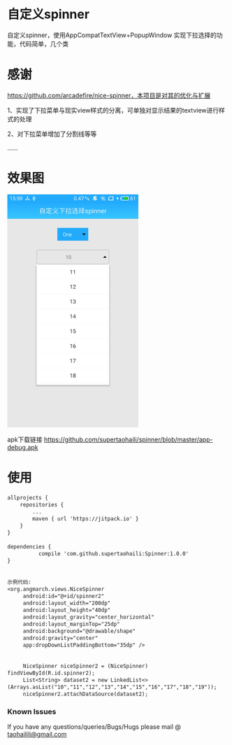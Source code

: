 # 自定义spinner

自定义spinner，使用AppCompatTextView+PopupWindow 实现下拉选择的功能，代码简单，几个类

# 感谢

https://github.com/arcadefire/nice-spinner，本项目是对其的优化与扩展

1、实现了下拉菜单与现实view样式的分离，可单独对显示结果的textview进行样式的处理

2、对下拉菜单增加了分割线等等

……


# 效果图

<img src="https://github.com/supertaohaili/spinner/blob/master/S80116-155928.jpg" width="300">

apk下载链接
<a href="https://github.com/supertaohaili/spinner/blob/master/app-debug.apk">https://github.com/supertaohaili/spinner/blob/master/app-debug.apk</a>

# 使用
```
allprojects {
	repositories {
		...
		maven { url 'https://jitpack.io' }
	}
}

dependencies {
          compile 'com.github.supertaohaili:Spinner:1.0.0'
}


示例代码:
<org.angmarch.views.NiceSpinner
     android:id="@+id/spinner2"
     android:layout_width="200dp"
     android:layout_height="40dp"
     android:layout_gravity="center_horizontal"
     android:layout_marginTop="25dp"
     android:background="@drawable/shape"
     android:gravity="center"
     app:dropDownListPaddingBottom="35dp" />


     NiceSpinner niceSpinner2 = (NiceSpinner) findViewById(R.id.spinner2);
     List<String> dataset2 = new LinkedList<>(Arrays.asList("10","11","12","13","14","15","16","17","18","19"));
     niceSpinner2.attachDataSource(dataset2);

```




### Known Issues
If you have any questions/queries/Bugs/Hugs please mail @
taohailili@gmail.com
